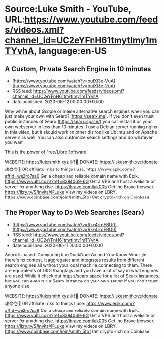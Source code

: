 # Source:Luke Smith - YouTube, URL:https://www.youtube.com/feeds/videos.xml?channel_id=UC2eYFnH61tmytImy1mTYvhA, language:en-US

## A Custom, Private Search Engine in 10 minutes
 - [https://www.youtube.com/watch?v=oufXi3e-VuA](https://www.youtube.com/watch?v=oufXi3e-VuA)
 - RSS feed: https://www.youtube.com/feeds/videos.xml?channel_id=UC2eYFnH61tmytImy1mTYvhA
 - date published: 2020-06-12 00:00:00+00:00

Why whine about Google or meme alternative search engines when you can just make your own with Searx? (https://searx.me). If you don't even trust public instances of Searx (https://searx.space/) you can install it on your own webserver in less than 10 minutes. I use a Debian server running nginx in this video, but it should work on other distros like Ubuntu and on Apache servers as well. You can also customize search settings and do whatever you want.

This is the power of Free/Libre Software!

WEBSITE: https://lukesmith.xyz 🌐❓🔎
DONATE: https://lukesmith.xyz/donate 💰😎👌💯
OR affiliate links to things l use:
https://www.epik.com/?affid=we2ro7sa6 Get a cheap and reliable domain name with Epik.
https://www.vultr.com/?ref=8384069-6G Get a VPS and host a website or server for anything else.
https://brave.com/luk005 Get the Brave browser.
https://lbry.tv/$/invite/@Luke View my videos on LBRY.
https://www.coinbase.com/join/smith_5to1 Get crypto-rich on Coinbase.

## The Proper Way to Do Web Searches (Searx)
 - [https://www.youtube.com/watch?v=Rkv4rrdFBU0](https://www.youtube.com/watch?v=Rkv4rrdFBU0)
 - RSS feed: https://www.youtube.com/feeds/videos.xml?channel_id=UC2eYFnH61tmytImy1mTYvhA
 - date published: 2020-06-11 00:00:00+00:00

Searx is based. Comparing it to DuckDuckGo and You-Know-Who-gle there's no contest. It aggregates and integrates results from different search engines all without your local machine connecting to them. There are equivalents of DDG !bangtags and you have a lot of say in what engines are used. While it check out https://searx.space for a list of Searx instances, but you can even run a Searx instance on your own server if you don't trust anyone else.

WEBSITE: https://lukesmith.xyz 🌐❓🔎
DONATE: https://lukesmith.xyz/donate 💰😎👌💯
OR affiliate links to things l use:
https://www.epik.com/?affid=we2ro7sa6 Get a cheap and reliable domain name with Epik.
https://www.vultr.com/?ref=8384069-6G Get a VPS and host a website or server for anything else.
https://brave.com/luk005 Get the Brave browser.
https://lbry.tv/$/invite/@Luke View my videos on LBRY.
https://www.coinbase.com/join/smith_5to1 Get crypto-rich on Coinbase.

